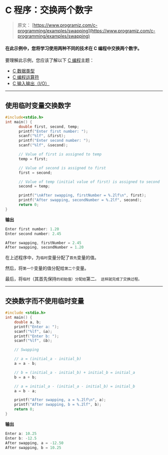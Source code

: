 # C 程序：交换两个数字

> 原文： [https://www.programiz.com/c-programming/examples/swapping](https://www.programiz.com/c-programming/examples/swapping)

#### 在此示例中，您将学习使用两种不同的技术在 C 编程中交换两个数字。

要理解此示例，您应该了解以下 [C 编程](/c-programming "C tutorial")主题：

*   [C 数据类型](/c-programming/c-data-types)
*   [C 编程运算符](/c-programming/c-operators)
*   [C 输入输出（I/O）](/c-programming/c-input-output)

* * *

## 使用临时变量交换数字

```c
#include<stdio.h>
int main() {
      double first, second, temp;
      printf("Enter first number: ");
      scanf("%lf", &first);
      printf("Enter second number: ");
      scanf("%lf", &second);

      // Value of first is assigned to temp
      temp = first;

      // Value of second is assigned to first
      first = second;

      // Value of temp (initial value of first) is assigned to second
      second = temp;

      printf("\nAfter swapping, firstNumber = %.2lf\n", first);
      printf("After swapping, secondNumber = %.2lf", second);
      return 0;
} 
```

**输出**

```c
Enter first number: 1.20
Enter second number: 2.45

After swapping, firstNumber = 2.45
After swapping, secondNumber = 1.20 
```

在上述程序中，为`临时`变量分配了`首先`变量的值。

然后，将`第一个`变量的值分配给`第二个`变量。

最后，将`临时`（其首先保持`的初始值）分配给`第二`。 这样就完成了交换过程。`

* * *

## 交换数字而不使用临时变量

```c
#include <stdio.h>
int main() {
    double a, b;
    printf("Enter a: ");
    scanf("%lf", &a);
    printf("Enter b: ");
    scanf("%lf", &b);

    // Swapping

    // a = (initial_a - initial_b)
    a = a - b;   

    // b = (initial_a - initial_b) + initial_b = initial_a
    b = a + b;

    // a = initial_a - (initial_a - initial_b) = initial_b
    a = b - a;

    printf("After swapping, a = %.2lf\n", a);
    printf("After swapping, b = %.2lf", b);
    return 0;
} 
```

**输出**

```c
Enter a: 10.25
Enter b: -12.5
After swapping, a = -12.50
After swapping, b = 10.25 
```